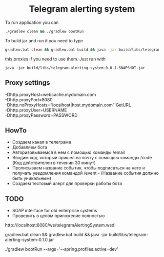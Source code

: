 <div align="center">
    <h1>Telegram alerting system</h1>
</div>

To run application you can
```sh
./gradlew clean && ./gradlew bootRun
```

To build jar and run it you need to  type
```sh
gradlew.bat clean && gradlew.bat build && java -jar build/libs/telegram-alerting-system-0.1.0.jar
```

this proxies if you need to use them. Just run with
```
java -jar build/libs/telegram-alerting-system-0.0.1-SNAPSHOT.jar  
```

## Proxy settings
-Dhttp.proxyHost=webcache.mydomain.com  
-Dhttp.proxyPort=8080  
-Dhttp.noProxyHosts=”localhost|host.mydomain.com” GetURL  
-Dhttp.proxyUser=USERNAME  
-Dhttp.proxyPassword=PASSWORD  

## HowTo
- Создаем канал в телеграме
- Добавляем бота
- Авторизовываемся в нем с помощью команды /email
- Вводим код, который пришел на почту с помощью команды /code (Код действителен в течении 30 минут)
- Прописываем название события, чтобы подписаться на него и получать уведомления командой /event - (Название события должно быть уникальным)
- Создаем тестовый алерт для проверки работы бота

## TODO
- SOAP interface for old enterprise systems
- Проверить в целом приложение полностью


http://localhost:8080/ws/telegramAlertingSystem.wsdl


gradlew.bat clean && gradlew.bat build && java -jar build/libs/telegram-alerting-system-0.1.0.jar



./gradlew bootRun --args='--spring.profiles.active=dev'